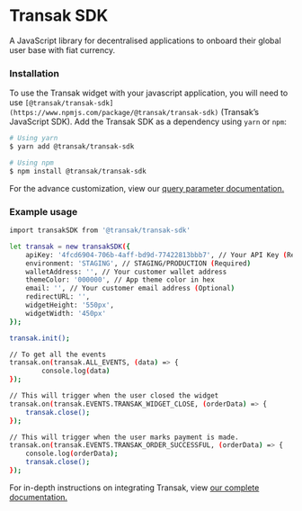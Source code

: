# Transak SDK

A JavaScript library for decentralised applications to onboard their global user base with fiat currency.

### Installation

To use the Transak widget with your javascript application, you will need to
use `[@transak/transak-sdk](https://www.npmjs.com/package/@transak/transak-sdk)` (Transak’s JavaScript SDK). Add the
Transak SDK as a dependency using `yarn` or `npm`:

```sh
# Using yarn
$ yarn add @transak/transak-sdk

# Using npm
$ npm install @transak/transak-sdk
```

For the advance customization, view
our [query parameter documentation.](https://integrate.transak.com/Query-Parameters-9ec523df3b874ec58cef4fa3a906f238)

### Example usage

```sh
import transakSDK from '@transak/transak-sdk'

let transak = new transakSDK({
    apiKey: '4fcd6904-706b-4aff-bd9d-77422813bbb7', // Your API Key (Required)
    environment: 'STAGING', // STAGING/PRODUCTION (Required)
    walletAddress: '', // Your customer wallet address
    themeColor: '000000', // App theme color in hex
    email: '', // Your customer email address (Optional)
    redirectURL: '',
    widgetHeight: '550px',
    widgetWidth: '450px'
});

transak.init();

// To get all the events
transak.on(transak.ALL_EVENTS, (data) => {
		console.log(data)
});

// This will trigger when the user closed the widget
transak.on(transak.EVENTS.TRANSAK_WIDGET_CLOSE, (orderData) => {
    transak.close();
});

// This will trigger when the user marks payment is made.
transak.on(transak.EVENTS.TRANSAK_ORDER_SUCCESSFUL, (orderData) => {
    console.log(orderData);
    transak.close();
});
```

For in-depth instructions on integrating Transak, view [our complete documentation.](https://integrate.transak.com)

